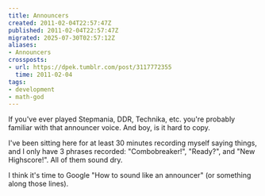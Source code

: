 ```yaml
---
title: Announcers
created: 2011-02-04T22:57:47Z
published: 2011-02-04T22:57:47Z
migrated: 2025-07-30T02:57:12Z
aliases:
- Announcers
crossposts:
- url: https://dpek.tumblr.com/post/3117772355
  time: 2011-02-04
tags:
- development
- math-god
---
```


If you've ever played Stepmania, DDR, Technika, etc. you're probably familiar with that announcer voice. And boy, is it hard to copy.

I've been sitting here for at least 30 minutes recording myself saying things, and I only have 3 phrases recorded: "Combobreaker!", "Ready?", and "New Highscore!". All of them sound dry.

I think it's time to Google "How to sound like an announcer" (or something along those lines).

